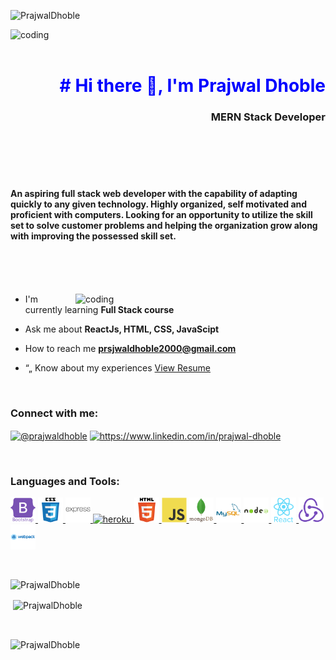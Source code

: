 

<!--
**PrajwalDhoble/PrajwalDhoble** is a ✨ _special_ ✨ repository because its `README.md` (this file) appears on your GitHub profile.

<p><img align="left" src="https://github-readme-stats.vercel.app/api/top-langs?username=prajwaldhoble&show_icons=true&locale=en&layout=compact" alt="prajwaldhoble" /></p>

<!-- <a href="https://medium.com/@prajwaldhoble" target="blank"><img align="center" src="https://raw.githubusercontent.com/rahuldkjain/github-profile-readme-generator/master/src/images/icons/Social/medium.svg" alt="@prajwaldhoble" height="30" width="40" /></a>
 -->
<!-- <a href="https://dev.to/prajwaldhoble" target="blank"><img align="center" src="https://raw.githubusercontent.com/rahuldkjain/github-profile-readme-generator/master/src/images/icons/Social/devto.svg" alt="prajwaldhoble" height="30" width="40" /></a> -->
<p align="left"> <img src="https://komarev.com/ghpvc/?username=PrajwalDhoble&label=Profile%20views&color=0e75b6&style=flat" alt="PrajwalDhoble" /> </p>
<!-- <p align="left"> <a href="https://github.com/ryo-ma/github-profile-trophy"><img src="https://github-profile-trophy.vercel.app/?username=prajwaldhoble" alt="prajwaldhoble" /></a> </p> -->
<img align="left" alt="coding" width="400" src="https://media.istockphoto.com/videos/young-man-cartoon-hd-animation-video-id1030543114?s=640x640"></img>
<br><br>
<h1 style="color:blue" align="right"># Hi there 👋, I'm Prajwal Dhoble</h1>
<h3 align="right">MERN Stack Developer</h3>
<br><br><br>
<br>
<h4>
   An aspiring full stack web
developer with the capability of
adapting quickly to any given
technology. Highly organized, self
motivated and proficient with
computers. Looking for an
opportunity to utilize the skill set
to solve customer problems and
helping the organization grow
along with improving the
possessed skill set.</h4>
<br><br><br>

<img align="right" alt="coding" width="400" src="https://cdn.dribbble.com/users/2401141/screenshots/5487982/developers-gif-showcase.gif"></img>

- I'm currently learning **Full Stack course**

- Ask me about **ReactJs, HTML, CSS, JavaScipt**

- How to reach me **prsjwaldhoble2000@gmail.com**

- “„ Know about my experiences [View Resume](https://drive.google.com/file/d/1PvrtyTx5AfToiQ-maRkkVyxidUQtVMmO/view?usp=sharing)
<br>
<h3 align="left">Connect with me:</h3>
<p align="left">
   <a href="https://medium.com/@prajwaldhoble" target="blank"><img align="center" src="https://raw.githubusercontent.com/rahuldkjain/github-profile-readme-generator/master/src/images/icons/Social/medium.svg" alt="@prajwaldhoble" height="30" width="40" /></a>
<a href="https://www.linkedin.com/in/prajwal-dhoble" target="blank"><img align="center" src="https://raw.githubusercontent.com/rahuldkjain/github-profile-readme-generator/master/src/images/icons/Social/linked-in-alt.svg" alt="https://www.linkedin.com/in/prajwal-dhoble" height="30" width="40" /></a>
<!-- <a href="https://www.leetcode.com/user8069c" target="blank"><img align="center" src="https://raw.githubusercontent.com/rahuldkjain/github-profile-readme-generator/master/src/images/icons/Social/leet-code.svg" alt="user8069c" height="30" width="40" /></a> -->
</p>
<br>
<h3 align="left">Languages and Tools:</h3>
<p align="left"> <a href="https://getbootstrap.com" target="_blank" rel="noreferrer"> <img src="https://raw.githubusercontent.com/devicons/devicon/master/icons/bootstrap/bootstrap-plain-wordmark.svg" alt="bootstrap" width="40" height="40"/> </a> <a href="https://www.w3schools.com/css/" target="_blank" rel="noreferrer"> <img src="https://raw.githubusercontent.com/devicons/devicon/master/icons/css3/css3-original-wordmark.svg" alt="css3" width="40" height="40"/> </a> <a href="https://expressjs.com" target="_blank" rel="noreferrer"> <img src="https://raw.githubusercontent.com/devicons/devicon/master/icons/express/express-original-wordmark.svg" alt="express" width="40" height="40"/> </a> <a href="https://heroku.com" target="_blank" rel="noreferrer"> <img src="https://www.vectorlogo.zone/logos/heroku/heroku-icon.svg" alt="heroku" width="40" height="40"/> </a> <a href="https://www.w3.org/html/" target="_blank" rel="noreferrer"> <img src="https://raw.githubusercontent.com/devicons/devicon/master/icons/html5/html5-original-wordmark.svg" alt="html5" width="40" height="40"/> </a> <a href="https://developer.mozilla.org/en-US/docs/Web/JavaScript" target="_blank" rel="noreferrer"> <img src="https://raw.githubusercontent.com/devicons/devicon/master/icons/javascript/javascript-original.svg" alt="javascript" width="40" height="40"/> </a> <a href="https://www.mongodb.com/" target="_blank" rel="noreferrer"> <img src="https://raw.githubusercontent.com/devicons/devicon/master/icons/mongodb/mongodb-original-wordmark.svg" alt="mongodb" width="40" height="40"/> </a> <a href="https://www.mysql.com/" target="_blank" rel="noreferrer"> <img src="https://raw.githubusercontent.com/devicons/devicon/master/icons/mysql/mysql-original-wordmark.svg" alt="mysql" width="40" height="40"/> </a> <a href="https://nodejs.org" target="_blank" rel="noreferrer"> <img src="https://raw.githubusercontent.com/devicons/devicon/master/icons/nodejs/nodejs-original-wordmark.svg" alt="nodejs" width="40" height="40"/> </a> <a href="https://reactjs.org/" target="_blank" rel="noreferrer"> <img src="https://raw.githubusercontent.com/devicons/devicon/master/icons/react/react-original-wordmark.svg" alt="react" width="40" height="40"/> </a> <a href="https://redux.js.org" target="_blank" rel="noreferrer"> <img src="https://raw.githubusercontent.com/devicons/devicon/master/icons/redux/redux-original.svg" alt="redux" width="40" height="40"/> </a> <a href="https://webpack.js.org" target="_blank" rel="noreferrer"> <img src="https://raw.githubusercontent.com/devicons/devicon/d00d0969292a6569d45b06d3f350f463a0107b0d/icons/webpack/webpack-original-wordmark.svg" alt="webpack" width="40" height="40"/> </a> </p>
<br>
<p><img align="left" src="https://github-readme-stats.vercel.app/api/top-langs?username=PrajwalDhoble&show_icons=true&locale=en&layout=compact" alt="PrajwalDhoble" /></p>
<br>
<p>&nbsp;<img align="center" src="https://github-readme-stats.vercel.app/api?username=PrajwalDhoble&show_icons=true&locale=en" alt="PrajwalDhoble" /></p>
<br>
<p><img align="center" src="https://github-readme-streak-stats.herokuapp.com/?user=PrajwalDhoble&" alt="PrajwalDhoble" /></p>

